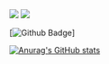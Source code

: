 <img src="https://img.shields.io/badge/42Seoul-000000?style=flat-square&logo=42&logoColor=white"/>

<img src="https://img.shields.io/badge/JavaScript-F7DF1E?style=flat-square&logo=JavaScript&logoColor=white"/>

[![Github Badge](https://img.shields.io/badge/Github?style=flat&logo=github&logoColor=white&link=https://github.com/Resister-boy/)]

[![Anurag's GitHub stats](https://github-readme-stats.vercel.app/api?username=Resister-boy)](https://github.com/anuraghazra/github-readme-stats)

